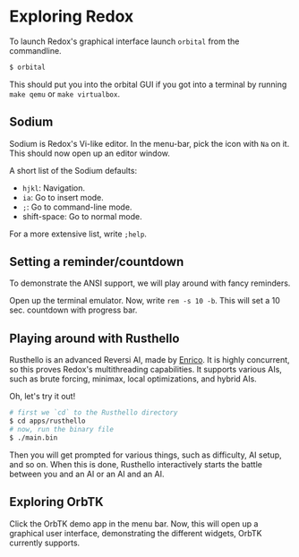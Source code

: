 Exploring Redox
===============

To launch Redox's graphical interface launch `orbital` from the commandline.

```sh
$ orbital
```

This should put you into the orbital GUI if you got into a terminal by running
`make qemu` or `make virtualbox`.

Sodium
------

Sodium is Redox's Vi-like editor. In the menu-bar, pick the icon with `Na` on it. This should now open up an editor window.

A short list of the Sodium defaults:

- `hjkl`: Navigation.
- `ia`: Go to insert mode.
- `;`: Go to command-line mode.
- shift-space: Go to normal mode.

For a more extensive list, write `;help`.

Setting a reminder/countdown
----------------------------

To demonstrate the ANSI support, we will play around with fancy reminders.

Open up the terminal emulator. Now, write `rem -s 10 -b`. This will set a 10 sec. countdown with progress bar.

Playing around with Rusthello
-----------------------------

Rusthello is an advanced Reversi AI, made by [Enrico]. It is highly concurrent, so this proves Redox's multithreading capabilities. It supports various AIs, such as brute forcing, minimax, local optimizations, and hybrid AIs.

Oh, let's try it out!

```sh
# first we `cd` to the Rusthello directory
$ cd apps/rusthello
# now, run the binary file
$ ./main.bin
```

Then you will get prompted for various things, such as difficulty, AI setup, and so on. When this is done, Rusthello interactively starts the battle between you and an AI or an AI and an AI.

Exploring OrbTK
---------------

Click the OrbTK demo app in the menu bar. Now, this will open up a graphical user interface, demonstrating the different widgets, OrbTK currently supports.

[Enrico]: https://github.com/EGhiorzi
